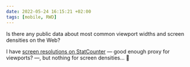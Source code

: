 ```yaml
---
date: 2022-05-24 16:15:21 +02:00
tags: [mobile, RWD]
---
```


Is there any public data about most common viewport widths and screen densities on the Web?

I have [screen resolutions on StatCounter](https://gs.statcounter.com/screen-resolution-stats#monthly-202202-202204-bar) — good enough proxy for viewports? —, but nothing for screen densities… 🤨
